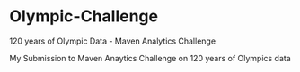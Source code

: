 # Olympic-Challenge
120 years of Olympic Data - Maven Analytics Challenge

My Submission to Maven Anaytics Challenge on 120 years of Olympics data
